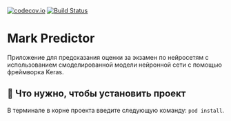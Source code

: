 [![codecov.io](https://codecov.io/gh/yanovskaya/MarkPredictor/branch/master/graphs/badge.svg)](https://codecov.io/gh/yanovskaya/MarkPredictor)
[![Build Status](https://travis-ci.org/yanovskaya/MarkPredictor.svg?branch=master)](https://travis-ci.org/yanovskaya/MarkPredictor)
# Mark Predictor
Приложение для предсказания оценки за экзамен по нейросетям с использованием смоделированной модели нейронной сети с помощью фреймворка Keras.

## 🔧 Что нужно, чтобы установить проект
В терминале в корне проекта введите следующую команду:
`pod install`. 
<br />
